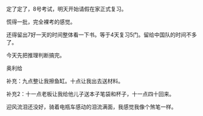 定了定了，8号考试，明天开始请假在家正式复习。

慌得一批，完全裸考的感觉。

还得留出7好一天的时间整体看一下书。等于4天复习5门。留给中国队的时间不多了。

今天先把推理判断搞完。

奥利给

补充：九点整让我擦鱼缸。十点让我出去送材料。

补充2：十一点老板让我给他儿子送本子笔袋和杯子，十一点四十回来。

迎风流泪还没好，骑着电瓶车感动的泪流满面，我感觉我像个煞笔一样。

